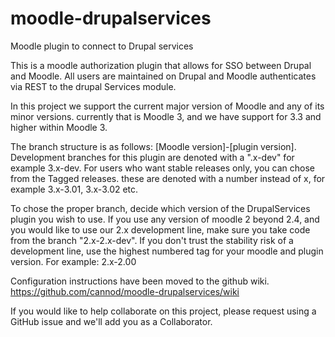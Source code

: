 moodle-drupalservices
=====================

Moodle plugin to connect to Drupal services

This is a moodle authorization plugin that allows for SSO between Drupal and Moodle.
All users are maintained on Drupal and Moodle authenticates via REST to the drupal Services module.

In this project we support the current major version of Moodle and any of its minor versions.
currently that is Moodle 3, and we have support for 3.3 and higher within Moodle 3.

The branch structure is as follows: [Moodle version]-[plugin version].
Development branches for this plugin are denoted with a ".x-dev" for example 3.x-dev.
For users who want stable releases only, you can chose from the Tagged releases.
these are denoted with a number instead of x, for example 3.x-3.01, 3.x-3.02 etc.

To chose the proper branch, decide which version of the DrupalServices plugin you wish to use.
If you use any version of moodle 2 beyond 2.4, and you would like to use our 2.x development line,
make sure you take code from the branch "2.x-2.x-dev". If you don't trust the stability risk of a development line,
use the highest numbered tag for your moodle and plugin version. For example: 2.x-2.00

Configuration instructions have been moved to the github wiki. https://github.com/cannod/moodle-drupalservices/wiki

If you would like to help collaborate on this project, please request using a GitHub issue and we'll add you as a Collaborator.
